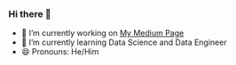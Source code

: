 ### Hi there 👋

- 🔭 I’m currently working on [My Medium Page](https://medium.com/@davide.gazze)
- 🌱 I’m currently learning Data Science and Data Engineer
- 😄 Pronouns: He/Him

<!--
**davidegazze/davidegazze** is a ✨ _special_ ✨ repository because its `README.md` (this file) appears on your GitHub profile.

Here are some ideas to get you started:

- 🔭 I’m currently working on ...
- 🌱 I’m currently learning ...
- 👯 I’m looking to collaborate on ...
- 🤔 I’m looking for help with ...
- 💬 Ask me about ...
- 📫 How to reach me: ...
- 😄 Pronouns: ...
- ⚡ Fun fact: ...
-->
